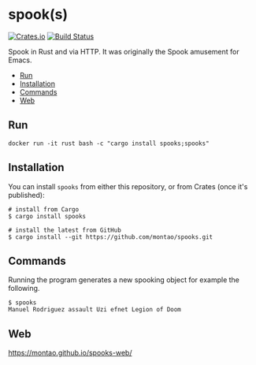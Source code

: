 # spook(s)

[![Crates.io](https://img.shields.io/crates/v/spooks.svg)](https://crates.io/crates/spooks) [![Build Status](https://travis-ci.com/montao/spooks.svg?branch=master)](https://travis-ci.com/montao/spooks)  


Spook in Rust and via HTTP. It was originally the Spook amusement for Emacs. 

* [Run](#Run)
* [Installation](#installation)
* [Commands](#commands)
* [Web](#web)

## Run
`docker run -it rust bash -c "cargo install spooks;spooks"`

## Installation

You can install `spooks` from either this repository, or from Crates (once it's published):

```shell
# install from Cargo
$ cargo install spooks

# install the latest from GitHub
$ cargo install --git https://github.com/montao/spooks.git
```

## Commands

Running the program generates a new spooking object for example the following. 

```shell
$ spooks
Manuel Rodriguez assault Uzi efnet Legion of Doom
```
## Web
https://montao.github.io/spooks-web/
